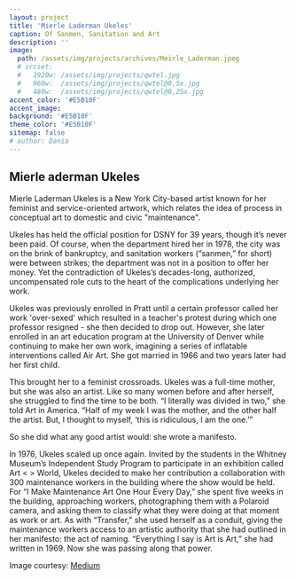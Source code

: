 ```yaml
---
layout: project
title: 'Mierle Laderman Ukeles'
caption: Of Sanmen, Sanitation and Art
description: ''
image: 
  path: /assets/img/projects/archives/Meirle_Laderman.jpeg
  # srcset: 
  #   1920w: /assets/img/projects/qwtel.jpg
  #   960w:  /assets/img/projects/qwtel@0,5x.jpg
  #   480w:  /assets/img/projects/qwtel@0,25x.jpg
accent_color: '#E5B10F'
accent_image:
background: '#E5B10F'
theme_color: '#E5B10F'
sitemap: false
# author: Dania
---
```

## Mierle aderman Ukeles

Mierle Laderman Ukeles is a New York City-based artist known for her feminist and service-oriented artwork, which relates the idea of process in conceptual art to domestic and civic "maintenance".

Ukeles has held the official position for DSNY for 39 years, though it’s never been paid. Of course, when the department hired her in 1978, the city was on the brink of bankruptcy, and sanitation workers (“sanmen,” for short) were between strikes; the department was not in a position to offer her money. Yet the contradiction of Ukeles’s decades-long, authorized, uncompensated role cuts to the heart of the complications underlying her work.

Ukeles was previously enrolled in Pratt until a certain professor called her work 'over-sexed' which resulted in a teacher's protest during which one professor resigned - she then decided to drop out. However, she later enrolled in an art education program at the University of Denver while continuing to make her own work, imagining a series of inflatable interventions called Air Art. She got married in 1966 and two years later had her first child.

This brought her to a feminist crossroads. Ukeles was a full-time mother, but she was also an artist. Like so many women before and after herself, she struggled to find the time to be both. “I literally was divided in two,” she told Art in America. “Half of my week I was the mother, and the other half the artist. But, I thought to myself, ‘this is ridiculous, I am the one.’”

So she did what any good artist would: she wrote a manifesto.

In 1976, Ukeles scaled up once again. Invited by the students in the Whitney Museum’s Independent Study Program to participate in an exhibition called Art < > World, Ukeles decided to make her contribution a collaboration with 300 maintenance workers in the building where the show would be held. For “I Make Maintenance Art One Hour Every Day,” she spent five weeks in the building, approaching workers, photographing them with a Polaroid camera, and asking them to classify what they were doing at that moment as work or art. As with “Transfer,” she used herself as a conduit, giving the maintenance workers access to an artistic authority that she had outlined in her manifesto:  the act of naming. “Everything I say is Art is Art,” she had written in 1969. Now she was passing along that power.

Image courtesy: [Medium](https://medium.com/@dakotagearhart/wonderful-feminist-artist-who-works-in-garbage-dumps-mierle-laderman-ukeles-2ed09771c676)
